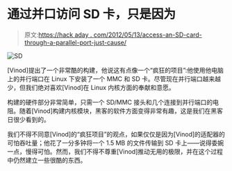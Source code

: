 # 通过并口访问 SD 卡，只是因为

> 原文:[https://hack aday . com/2012/05/13/access-an-SD-card-through-a-parallel-port-just-cause/](https://hackaday.com/2012/05/13/accessing-an-sd-card-through-a-parallel-port-just-because/)

![](../Images/2f8f657644a82e49c64c586a7664e4ad.png "SD")

[Vinod]提出了一个非常酷的构建，他说这有点像一个“疯狂的项目”:他使用他电脑上的并行端口在 Linux 下安装了一个 MMC 和 SD 卡。尽管现在并行端口越来越少，但我们绝对喜欢[Vinod]在 Linux 内核方面的奉献和意愿。

构建的硬件部分非常简单，只需一个 SD/MMC 接头和几个连接到并行端口的电阻。随着[Vinod]构建内核模块，黑客的软件方面变得非常有趣，这是我们在黑客日很少看到的。

我们不得不同意[Vinod]的“疯狂项目”的观点，如果仅仅是因为[Vinod]的适配器的可怕吞吐量；他花了一分多钟将一个 1.5 MB 的文件传输到 SD 卡上——说得委婉一点，慢得可怕。然而，我们不得不尊重[Vinod]推动无用的极限，并在这个过程中仍然建立一些很酷的东西。